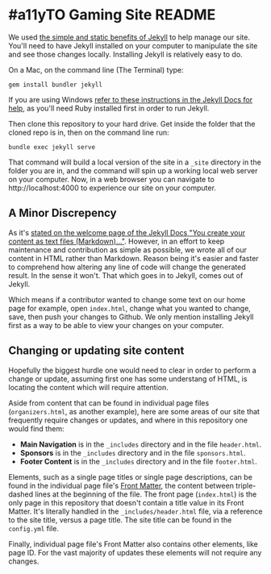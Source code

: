 # #a11yTO Gaming Site README

We used [the simple and static benefits of Jekyll](https://jekyllrb.com/) to help manage our site. You'll need to have Jekyll installed on your computer to manipulate the site and see those changes locally. Installing Jekyll is relatively easy to do.

On a Mac, on the command line (The Terminal) type:

`gem install bundler jekyll`

If you are using Windows [refer to these instructions in the Jekyll Docs for help](https://jekyllrb.com/docs/windows/), as you'll need Ruby installed first in order to run Jekyll.

Then clone this repository to your hard drive. Get inside the folder that the cloned repo is in, then on the command line run:

`bundle exec jekyll serve`

That command will build a local version of the site in a `_site` directory in the folder you are in, and the command will spin up a working local web server on your computer. Now, in a web browser you can navigate to http://localhost:4000 to experience our site on your computer.

## A Minor Discrepency

As it's [stated on the welcome page of the Jekyll Docs "You create your content as text files (Markdown)..."](https://jekyllrb.com/docs/home/). However, in an effort to keep maintenance and contribution as simple as possible, we wrote all of our content in HTML rather than Markdown. Reason being it's easier and faster to comprehend how altering any line of code will change the generated result. In the sense it won't. That which goes in to Jekyll, comes out of Jekyll.

Which means if a contributor wanted to change some text on our home page for example, open `index.html`, change what you wanted to change, save, then push your changes to Github. We only mention installing Jekyll first as a way to be able to view your changes on your computer.

## Changing or updating site content

Hopefully the biggest hurdle one would need to clear in order to perform a change or update, assuming first one has some understang of HTML, is locating the content which will require attention.

Aside from content that can be found in individual page files (`organizers.html`, as another example), here are some areas of our site that frequently require changes or updates, and where in this repository one would find them:

- **Main Navigation** is in the `_includes` directory and in the file `header.html`.
- **Sponsors** is in the `_includes` directory and in the file `sponsors.html`.
- **Footer Content** is in the `_includes` directory and in the file `footer.html`.

Elements, such as a single page titles or single page descriptions, can be found in the individual page file's [Front Matter](https://jekyllrb.com/docs/front-matter/), the content between triple-dashed lines at the beginning of the file. The front page (`index.html`) is the only page in this repository that doesn't contain a title value in its Front Matter. It's literally handled in the `_includes/header.html` file, via a reference to the site title, versus a page title. The site title can be found in the `config.yml` file.

Finally, individual page file's Front Matter also contains other elements, like page ID. For the vast majority of updates these elements will not require any changes.
